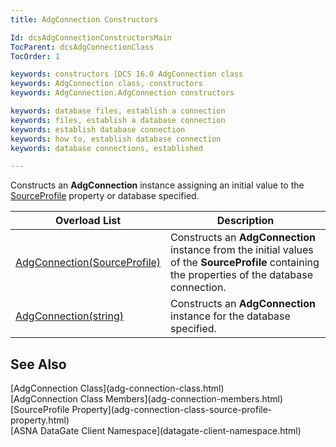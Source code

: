 ```yaml
---
title: AdgConnection Constructors

Id: dcsAdgConnectionConstructorsMain
TocParent: dcsAdgConnectionClass
TocOrder: 1

keywords: constructors [DCS 16.0 AdgConnection class
keywords: AdgConnection class, constructors
keywords: AdgConnection.AdgConnection constructors

keywords: database files, establish a connection
keywords: files, establish a database connection
keywords: establish database connection
keywords: how to, establish database connection
keywords: database connections, established

---
```


Constructs an <span style="FONT-WEIGHT: bold">AdgConnection</span> instance assigning an initial value to the [ SourceProfile](adg-connection-class-source-profile-property.html) property or database specified.
<br />



| Overload List | Description |
| ---- | ---- |
| [AdgConnection(SourceProfile)](adg-connection-class-adg-connection-method1.html) | Constructs an **AdgConnection** instance from the initial values of the **SourceProfile** containing the properties of the database connection. |
| [AdgConnection(string)](adg-connection-class-adg-connection-method2.html) | Constructs an **AdgConnection** instance for the database specified. |



## See Also

<dl />
      [AdgConnection Class](adg-connection-class.html)
      <br />
      [AdgConnection Class Members](adg-connection-members.html)
      <br />
      [SourceProfile Property](adg-connection-class-source-profile-property.html)
      <br />
      [ASNA DataGate Client Namespace](datagate-client-namespace.html)

